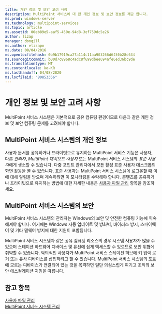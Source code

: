 ```yaml
---
title: 개인 정보 및 보안 고려 사항
description: MultiPoint 서비스에 대 한 개인 정보 및 보안 정보를 제공 합니다.
ms.prod: windows-server
ms.technology: multipoint-services
ms.topic: article
ms.assetid: 00eb89e5-aaf5-450e-94d8-3ef759dc5e26
author: lizap
manager: dongill
ms.author: elizapo
ms.date: 08/04/2016
ms.openlocfilehash: 0b9b17919ca27a114c11aa903266d6450b28d634
ms.sourcegitcommit: b00d7c8968c4adc8f699dbee694afe6ed36bc9de
ms.translationtype: MT
ms.contentlocale: ko-KR
ms.lasthandoff: 04/08/2020
ms.locfileid: "80853356"
---
```

# <a name="privacy-and-security-considerations"></a>개인 정보 및 보안 고려 사항
MultiPoint 서비스 시스템은 기본적으로 공유 컴퓨팅 환경이므로 다음과 같은 개인 정보 및 보안 컴퓨팅 문제를 고려해야 합니다.  
  
## <a name="privacy-in-a-multipoint-services-system"></a>MultiPoint 서비스 시스템의 개인 정보  
사용자 문서를 공유하거나 프라이빗으로 유지하는 MultiPoint 서비스 기능은 사용자, 다른 *관리자*, *MultiPoint 대시보드 사용자* 또는 MultiPoint 서비스 시스템의 *표준 사용자*에게 생소할 수 있습니다. 다중 포인트 관리자에서 모든 활성 표준 사용자 데스크톱의 화면 활동을 볼 수 있습니다. 표준 사용자는 MultiPoint 서비스 시스템에 로그온할 때 이에 대해 알림을 받으며 계속하려면 이 모니터링을 수락해야 합니다. 콘텐츠를 공유하거나 프라이빗으로 유지하는 방법에 대한 자세한 내용은 [사용자 파일 관리](Manage-User-Files.md) 항목을 참조하세요.  
  
## <a name="security-in-a-multipoint-services-system"></a>MultiPoint 서비스 시스템의 보안  
MultiPoint 서비스 시스템의 관리자는 Windows의 보안 및 안전한 컴퓨팅 기능에 익숙해져야 합니다. 여기에는 Windows 자동 업데이트 및 방화벽, 바이러스 방지, 스파이웨어 및 기타 맬웨어 방지에 대한 지원이 포함됩니다.   
  
MultiPoint 서비스 시스템과 같은 공유 컴퓨팅 리소스의 경우 시스템 사용자가 많을 수 있으며 스테이션 하드웨어 디바이스 및 유선에 쉽게 액세스할 수 있으므로 보안 위협에 취약할 수 있습니다. 악의적인 사용자가 MultiPoint 서비스 스테이션 허브에 키 입력 로거 또는 유사 디바이스를 삽입하려고 할 수 있습니다. MultiPoint 서비스 시스템의 포트에 모르는 디바이스가 연결되어 있는 것을 목격하면 일단 의심스럽게 여기고 조직의 보안 에스컬레이션 지침을 따릅니다.  
  
## <a name="see-also"></a>참고 항목  
[사용자 파일 관리](Manage-User-Files.md)  
[MultiPoint 서비스 시스템 관리](Managing-Your-MultiPoint-Services-System.md)